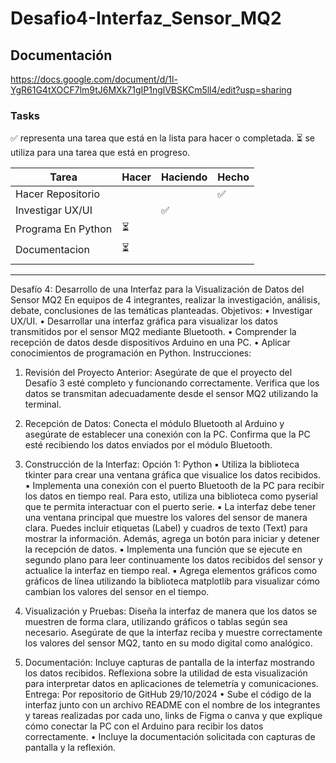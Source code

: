 # Desafio4-Interfaz_Sensor_MQ2

## Documentación

https://docs.google.com/document/d/1l-YgR61G4tXOCF7lm9tJ6MXk71gIP1nglVBSKCm5ll4/edit?usp=sharing

### Tasks

:white_check_mark: representa una tarea que está en la lista para hacer o completada.
:hourglass_flowing_sand: se utiliza para una tarea que está en progreso.

| **Tarea**            | **Hacer**            | **Haciendo**          | **Hecho**             |
|----------------------|----------------------|-----------------------|-----------------------|
| Hacer Repositorio    |                      |                       | :white_check_mark:    |
| Investigar UX/UI     |                      | :white_check_mark:    |                       |
| Programa En Python   |:hourglass_flowing_sand:|                     |                       |
| Documentacion        |:hourglass_flowing_sand:                      |                       |
| |                      |                       |                       |

---
Desafío 4: Desarrollo de una Interfaz para la Visualización de Datos del Sensor MQ2
En equipos de 4 integrantes, realizar la investigación, análisis, debate, conclusiones de las
temáticas planteadas.
Objetivos:
• Investigar UX/UI.
• Desarrollar una interfaz gráfica para visualizar los datos transmitidos por el sensor MQ2
mediante Bluetooth.
• Comprender la recepción de datos desde dispositivos Arduino en una PC.
• Aplicar conocimientos de programación en Python.
Instrucciones:
1. Revisión del Proyecto Anterior:
Asegúrate de que el proyecto del Desafío 3 esté completo y funcionando correctamente.
Verifica que los datos se transmitan adecuadamente desde el sensor MQ2 utilizando la
terminal.
2. Recepción de Datos:
Conecta el módulo Bluetooth al Arduino y asegúrate de establecer una conexión con la
PC.
Confirma que la PC esté recibiendo los datos enviados por el módulo Bluetooth.
3. Construcción de la Interfaz:
Opción 1: Python
▪ Utiliza la biblioteca tkinter para crear una ventana gráfica que visualice los
datos recibidos.
▪ Implementa una conexión con el puerto Bluetooth de la PC para recibir los
datos en tiempo real. Para esto, utiliza una biblioteca como pyserial que te
permita interactuar con el puerto serie.
▪ La interfaz debe tener una ventana principal que muestre los valores del
sensor de manera clara. Puedes incluir etiquetas (Label) y cuadros de texto
(Text) para mostrar la información. Además, agrega un botón para iniciar y
detener la recepción de datos.
▪ Implementa una función que se ejecute en segundo plano para leer
continuamente los datos recibidos del sensor y actualice la interfaz en
tiempo real.
▪ Agrega elementos gráficos como gráficos de línea utilizando la biblioteca
matplotlib para visualizar cómo cambian los valores del sensor en el tiempo.

4. Visualización y Pruebas:
Diseña la interfaz de manera que los datos se muestren de forma clara, utilizando
gráficos o tablas según sea necesario.
Asegúrate de que la interfaz reciba y muestre correctamente los valores del sensor MQ2,
tanto en su modo digital como analógico.
5. Documentación:
Incluye capturas de pantalla de la interfaz mostrando los datos recibidos.
Reflexiona sobre la utilidad de esta visualización para interpretar datos en aplicaciones
de telemetría y comunicaciones.
Entrega: Por repositorio de GitHub 29/10/2024
• Sube el código de la interfaz junto con un archivo README con el nombre de los integrantes
y tareas realizadas por cada uno, links de Figma o canva y que explique cómo conectar la PC
con el Arduino para recibir los datos correctamente.
• Incluye la documentación solicitada con capturas de pantalla y la reflexión.
